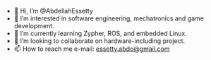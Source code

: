 - 👋 Hi, I’m @AbdellahEssetty
- 👀 I’m interested in software engineering, mechatronics and game development.
- 🌱 I’m currently learning Zypher, ROS, and embedded Linux.
- 💞️ I’m looking to collaborate on hardware-including project.
- 📫 How to reach me e-mail: essetty.abdo@gmail.com

<!---
AbdellahEssetty/AbdellahEssetty is a ✨ special ✨ repository because its `README.md` (this file) appears on your GitHub profile.
You can click the Preview link to take a look at your changes.
--->
